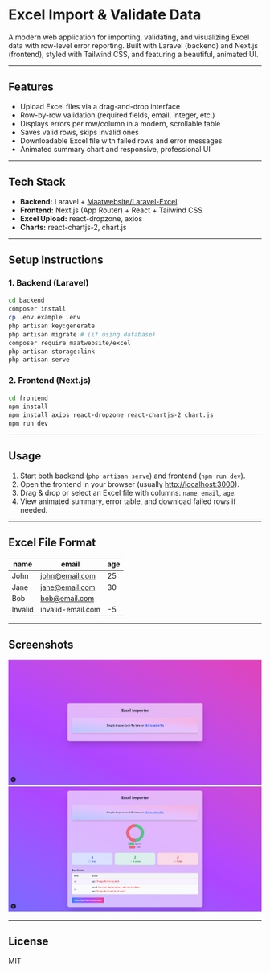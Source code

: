 # Excel Import & Validate Data

A modern web application for importing, validating, and visualizing Excel data with row-level error reporting. Built with Laravel (backend) and Next.js (frontend), styled with Tailwind CSS, and featuring a beautiful, animated UI.

---

## Features
- Upload Excel files via a drag-and-drop interface
- Row-by-row validation (required fields, email, integer, etc.)
- Displays errors per row/column in a modern, scrollable table
- Saves valid rows, skips invalid ones
- Downloadable Excel file with failed rows and error messages
- Animated summary chart and responsive, professional UI

---

## Tech Stack
- **Backend:** Laravel + [Maatwebsite/Laravel-Excel](https://laravel-excel.com/)
- **Frontend:** Next.js (App Router) + React + Tailwind CSS
- **Excel Upload:** react-dropzone, axios
- **Charts:** react-chartjs-2, chart.js

---

## Setup Instructions

### 1. Backend (Laravel)
```bash
cd backend
composer install
cp .env.example .env
php artisan key:generate
php artisan migrate # (if using database)
composer require maatwebsite/excel
php artisan storage:link
php artisan serve
```

### 2. Frontend (Next.js)
```bash
cd frontend
npm install
npm install axios react-dropzone react-chartjs-2 chart.js
npm run dev
```

---

## Usage
1. Start both backend (`php artisan serve`) and frontend (`npm run dev`).
2. Open the frontend in your browser (usually [http://localhost:3000](http://localhost:3000)).
3. Drag & drop or select an Excel file with columns: `name`, `email`, `age`.
4. View animated summary, error table, and download failed rows if needed.

---

## Excel File Format
| name    | email            | age |
|---------|------------------|-----|
| John    | john@email.com   | 25  |
| Jane    | jane@email.com   | 30  |
| Bob     | bob@email.com    |     |
| Invalid | invalid-email.com| -5  |

---

## Screenshots

![Screenshot 1](screenshot/1.png)
![Screenshot 2](screenshot/2.png)

---

## License
MIT 
